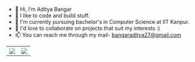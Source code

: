 - 👋 Hi, I’m Aditya Bangar
- 👀 I like to code and build stuff.
- 🌱 I'm currently pursuing bachelor's in Computer Science at IIT Kanpur.
- 💞️ I'd love to collaborate on projects that suit my interests :)
- 📫 You can reach me through my mail- bangaraditya27@gmail.com

<!-- [![Aditya's GitHub stats](https://github-readme-stats.vercel.app/api?username=bangaradi)](https://github.com/bangaradi/github-readme-stats) -->
<table style="width:100%">
  <tr>
    <th><img src="https://github-readme-stats.vercel.app/api?username=bangaradi&show_icons=true&hide_border=true&hide=issues" /></th>
    <th><img src="https://github-readme-stats.vercel.app/api/top-langs/?username=bangaradi&layout=compact&langs_count=6" /></th>
  </tr>
</table>
<br>
